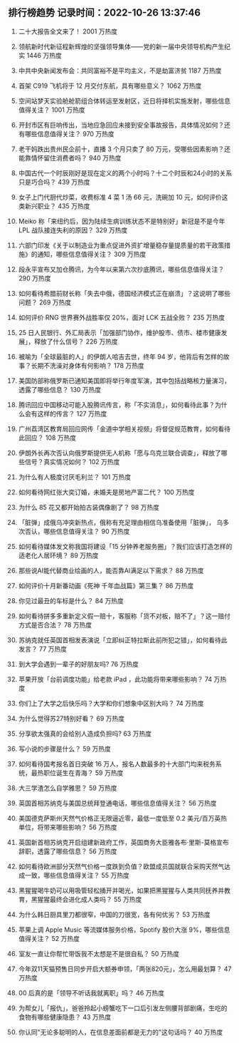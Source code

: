
## 排行榜趋势 记录时间：2022-10-26 13:37:46
  
  1. 二十大报告全文来了！ 2001 万热度
    
  2. 领航新时代新征程新辉煌的坚强领导集体——党的新一届中央领导机构产生纪实 1446 万热度
    
  3. 中共中央新闻发布会：共同富裕不是平均主义，不是劫富济贫 1187 万热度
    
  4. 首架 C919 飞机将于 12 月交付东航，具有哪些意义？ 1062 万热度
    
  5. 空间站梦天实验舱舱箭组合体转运至发射区，近日将择机实施发射，哪些信息值得关注？ 1001 万热度
    
  6. 开封市区有巨响传出，当地应急回应未接到安全事故报告，具体情况如何？还有哪些信息值得关注？ 970 万热度
    
  7. 老干妈跌出贵州民企前十，直播 3 个月只卖了 80 万元，受哪些因素影响？还能靠情怀留住消费者吗？ 940 万热度
    
  8. 中国古代一个时辰刚好是现在定义的两个小时吗？十二个时辰和24小时的关系只是巧合吗？ 439 万热度
    
  9. 女子上门代厨代炒菜，收费标准 4 菜 1 汤 66 元，洗碗加 10 元，如何评价这类新兴职业？ 435 万热度
    
  10. Meiko 称「来纽约后，因为陆续生病训练状态不是特别好」新冠是不是今年 LPL 战队接连失利的原因？ 329 万热度
    
  11. 六部门印发《关于以制造业为重点促进外资扩增量稳存量提质量的若干政策措施》的通知，哪些信息值得关注？ 309 万热度
    
  12. 段永平宣布又加仓腾讯，为今年以来第六次抄底腾讯，哪些信息值得关注？ 290 万热度
    
  13. 如何看待希腊前财长称「失去中俄，德国经济模式正在崩溃」？这说明了哪些问题？ 269 万热度
    
  14. 如何评价 RNG 世界赛外战胜率仅 20%，面对 LCK 五战全败？ 235 万热度
    
  15. 25 日人民银行、外汇局表示「加强部门协作，维护股市、债市、楼市健康发展」，释放了什么信号？ 226 万热度
    
  16. 被喻为「全球最脏的人」的伊朗人哈吉去世，终年 94 岁，他背后有怎样的故事？长期不洗澡对身体有何影响？ 178 万热度
    
  17. 美国防部称俄罗斯已通知美国即将举行年度军演，其中包括战略核力量演习，透露了哪些信息？ 130 万热度
    
  18. 腾讯回应中国移动可能入股腾讯传言，称「不实消息」，如何看待此事？为什么会有这样的传言？ 127 万热度
    
  19. 广州荔湾区教育局回应网传「金道中学相关视频」将督促规范教育，如何看待此回应？ 108 万热度
    
  20. 伊朗外长再次否认向俄罗斯提供无人机称「愿与乌克兰联合调查」，释放了哪些信号？真实情况如何？ 102 万热度
    
  21. 为什么有人极度讨厌毛利兰？ 101 万热度
    
  22. 如何看待网红张大奕订婚，未婚夫是房地产富二代？ 100 万热度
    
  23. 为什么 85 花又都开始拍古装偶像剧了？ 98 万热度
    
  24. 「脏弹」成俄乌冲突新热点，俄称有充足理由相信乌准备使用「脏弹」， 乌多次否认，哪些信息值得关注？ 90 万热度
    
  25. 如何看待媒体发文称我国将建设「15 分钟养老服务圈」？我们应该打造怎样的适老化人居环境？ 89 万热度
    
  26. 那些说AI能代替商业绘画的人，能否靠AI满足以下需求？ 88 万热度
    
  27. 如何评价十月新番动画《死神 千年血战篇》第三集？ 86 万热度
    
  28. 你见过最丑的车标是什么？ 84 万热度
    
  29. 如何看待拼多多重新定义假一赔十，客服称「货不对板，赔不了」？这一赔付方式是否合法？ 78 万热度
    
  30. 苏纳克就任英国首相发表演说「立即纠正特拉斯此前所犯之错」，如何看待此发言？ 77 万热度
    
  31. 到大学会遇到一辈子的好朋友吗? 76 万热度
    
  32. 苹果开放「台前调度功能」给老款 iPad ，此功能将带来哪些影响？ 74 万热度
    
  33. 你们上了大学之后快乐吗？大学和你们想象中区别大吗？ 74 万热度
    
  34. 为什么觉得苏27特别好看？ 69 万热度
    
  35. 分享欲太强真的会给别人造成负担吗? 63 万热度
    
  36. 写小说的步骤是什么？ 59 万热度
    
  37. 如何看待国考报名首日突破 16 万人，报名人数最多的十大部门均来税务系统，最热职位诞生在青海？ 59 万热度
    
  38. 大三学渣怎么自学雅思？ 59 万热度
    
  39. 英国首相苏纳克与美国总统拜登通电话，哪些信息值得关注？ 56 万热度
    
  40. 美国德克萨斯州天然气价格正无限逼近零，最低一度低至 0.2 美元/百万英热单位，将带来哪些影响？ 56 万热度
    
  41. 英国新首相苏纳克开启组建新政府工作，英国商务大臣雅各布·里斯-莫格宣布辞职，透露了哪些信息？ 56 万热度
    
  42. 如何看待欧洲部分天然气价格一度跌到负值？欧盟成员国就联合采购天然气达成一致，哪些信息值得关注？ 55 万热度
    
  43. 黑猩猩喝牛奶可以用吸管轻松捅开并喝光，如果把黑猩猩与人类共同抚养并教育，黑猩猩最终会进化成人类吗？ 55 万热度
    
  44. 为什么韩日厨具里刀都很窄，中国的刀很宽，各有何优劣？ 53 万热度
    
  45. 苹果上调 Apple Music 等流媒体服务价格，Spotify 股价大涨 9%，哪些信息值得关注？ 52 万热度
    
  46. 室友一直让你帮忙带饭我不太想是不是很自私？ 50 万热度
    
  47. 今年双11天猫预售日同步开启大额券申领，「两张820元」，怎么用最划算？ 47 万热度
    
  48. 00 后真的是「领导不听话我就离职」吗？ 46 万热度
    
  49. 为帮女儿「报仇」，爸爸拎起小螃蟹吃下一口后引发左侧腰背部剧痛，生吃的食物有哪些健康隐患？ 43 万热度
    
  50. 你认同"无论多聪明的人，在信息差面前都是无力的"这句话吗？ 40 万热度
    